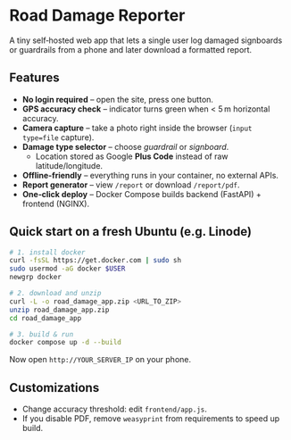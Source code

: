 
# Road Damage Reporter

A tiny self‑hosted web app that lets a single user log damaged signboards or guardrails from a phone and later download a formatted report.

## Features
* **No login required** – open the site, press one button.
* **GPS accuracy check** – indicator turns green when < 5 m horizontal accuracy.
* **Camera capture** – take a photo right inside the browser (`input type=file` capture).
* **Damage type selector** – choose *guardrail* or *signboard*.
  * Location stored as Google **Plus Code** instead of raw latitude/longitude.
* **Offline-friendly** – everything runs in your container, no external APIs.
* **Report generator** – view `/report` or download `/report/pdf`.
* **One‑click deploy** – Docker Compose builds backend (FastAPI) + frontend (NGINX).

## Quick start on a fresh Ubuntu (e.g. Linode)

```bash
# 1. install docker
curl -fsSL https://get.docker.com | sudo sh
sudo usermod -aG docker $USER
newgrp docker

# 2. download and unzip
curl -L -o road_damage_app.zip <URL_TO_ZIP>
unzip road_damage_app.zip
cd road_damage_app

# 3. build & run
docker compose up -d --build
```

Now open `http://YOUR_SERVER_IP` on your phone.

## Customizations
* Change accuracy threshold: edit `frontend/app.js`.
* If you disable PDF, remove `weasyprint` from requirements to speed up build.

